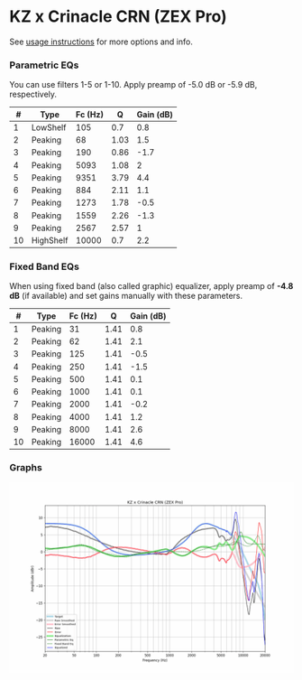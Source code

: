 # KZ x Crinacle CRN (ZEX Pro)
See [usage instructions](https://github.com/jaakkopasanen/AutoEq#usage) for more options and info.

### Parametric EQs
You can use filters 1-5 or 1-10. Apply preamp of -5.0 dB or -5.9 dB, respectively.

|   # | Type      |   Fc (Hz) |    Q |   Gain (dB) |
|-----|-----------|-----------|------|-------------|
|   1 | LowShelf  |       105 | 0.7  |         0.8 |
|   2 | Peaking   |        68 | 1.03 |         1.5 |
|   3 | Peaking   |       190 | 0.86 |        -1.7 |
|   4 | Peaking   |      5093 | 1.08 |         2   |
|   5 | Peaking   |      9351 | 3.79 |         4.4 |
|   6 | Peaking   |       884 | 2.11 |         1.1 |
|   7 | Peaking   |      1273 | 1.78 |        -0.5 |
|   8 | Peaking   |      1559 | 2.26 |        -1.3 |
|   9 | Peaking   |      2567 | 2.57 |         1   |
|  10 | HighShelf |     10000 | 0.7  |         2.2 |

### Fixed Band EQs
When using fixed band (also called graphic) equalizer, apply preamp of **-4.8 dB** (if available) and set gains manually with these parameters.

|   # | Type    |   Fc (Hz) |    Q |   Gain (dB) |
|-----|---------|-----------|------|-------------|
|   1 | Peaking |        31 | 1.41 |         0.8 |
|   2 | Peaking |        62 | 1.41 |         2.1 |
|   3 | Peaking |       125 | 1.41 |        -0.5 |
|   4 | Peaking |       250 | 1.41 |        -1.5 |
|   5 | Peaking |       500 | 1.41 |         0.1 |
|   6 | Peaking |      1000 | 1.41 |         0.1 |
|   7 | Peaking |      2000 | 1.41 |        -0.2 |
|   8 | Peaking |      4000 | 1.41 |         1.2 |
|   9 | Peaking |      8000 | 1.41 |         2.6 |
|  10 | Peaking |     16000 | 1.41 |         4.6 |

### Graphs
![](./KZ%20x%20Crinacle%20CRN%20(ZEX%20Pro).png)
